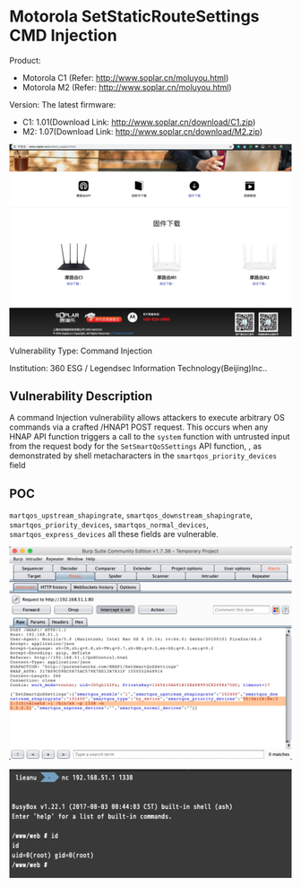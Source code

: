 # Motorola SetStaticRouteSettings CMD Injection

Product:
* Motorola C1 (Refer: http://www.soplar.cn/moluyou.html)
* Motorola M2 (Refer: http://www.soplar.cn/moluyou.html)


Version: The latest firmware:

* C1: 1.01(Download Link: http://www.soplar.cn/download/C1.zip)
* M2: 1.07(Download Link: http://www.soplar.cn/download/M2.zip)

![](imgs/2019-02-19-11-44-07.png)

Vulnerability Type: Command Injection

Institution: 360 ESG / Legendsec Information Technology(Beijing)Inc..

## Vulnerability Description

A command Injection vulnerability allows attackers to execute arbitrary OS commands via a crafted /HNAP1 POST request. This occurs when any HNAP API function triggers a call to the `system` function with untrusted input from the request body for the `SetSmartQoSSettings` API function, , as demonstrated by shell metacharacters in the `smartqos_priority_devices` field


## POC

`martqos_upstream_shapingrate`, `smartqos_downstream_shapingrate`, `smartqos_priority_devices`, `smartqos_normal_devices`, `smartqos_express_devices` all these fields are vulnerable.

![](imgs/2019-02-19-13-04-58.png)

![](imgs/2019-02-19-13-05-28.png)